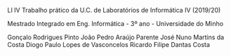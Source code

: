 LI IV
Trabalho prático da U.C. de Laboratórios de Informática IV (2019/20)

Mestrado Integrado em Eng. Informática - 3º ano - Universidade do Minho

Gonçalo Rodrigues Pinto
João Pedro Araújo Parente
José Nuno Martins da Costa
Diogo Paulo Lopes de Vasconcelos
Ricardo Filipe Dantas Costa
